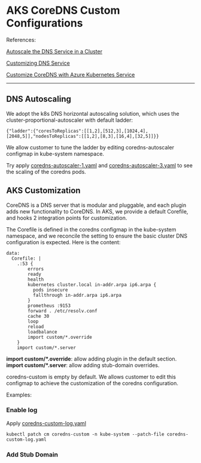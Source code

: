 # AKS CoreDNS Custom Configurations

References:

[Autoscale the DNS Service in a Cluster
](https://kubernetes.io/docs/tasks/administer-cluster/dns-horizontal-autoscaling/)

[Customizing DNS Service
](https://kubernetes.io/docs/tasks/administer-cluster/dns-custom-nameservers/#coredns)

[Customize CoreDNS with Azure Kubernetes Service](https://docs.microsoft.com/en-us/azure/aks/coredns-custom)

---
## DNS Autoscaling
We adopt the k8s DNS horizontal autoscaling solution, which uses the cluster-proportional-autoscaler with default ladder:
```
{"ladder":{"coresToReplicas":[[1,2],[512,3],[1024,4],[2048,5]],"nodesToReplicas":[[1,2],[8,3],[16,4],[32,5]]}}
```

We allow customer to tune the ladder by editing coredns-autoscaler configmap in kube-system namespace.

Try apply [coredns-autoscaler-1.yaml](coredns-autoscaler-1.yaml) and [coredns-autoscaler-3.yaml](coredns-autoscaler-3.yaml) to see the scaling of the coredns pods.

## AKS Customization
CoreDNS is a DNS server that is modular and pluggable, and each plugin adds new functionality to CoreDNS. In AKS, we provide a default Corefile, and hooks 2 integration points for customization.

The Corefile is defined in the coredns configmap in the kube-system namespace, and we reconcile the setting to ensure the basic cluster DNS configuration is expected. Here is the content:
```
data:
  Corefile: |
    .:53 {
        errors
        ready
        health
        kubernetes cluster.local in-addr.arpa ip6.arpa {
          pods insecure
          fallthrough in-addr.arpa ip6.arpa
        }
        prometheus :9153
        forward . /etc/resolv.conf
        cache 30
        loop
        reload
        loadbalance
        import custom/*.override
    }
    import custom/*.server
```

**import custom/*.override**: allow adding plugin in the default section.
**import custom/*.server**: allow adding stub-domain overrides.

coredns-custom is empty by default. We allows customer to edit this configmap to achieve the customization of the coredns configuration.

Examples:
### Enable log
Apply [coredns-custom-log.yaml](coredns-custom-log.yaml)

```
kubectl patch cm coredns-custom -n kube-system --patch-file coredns-custom-log.yaml
```

### Add Stub Domain
